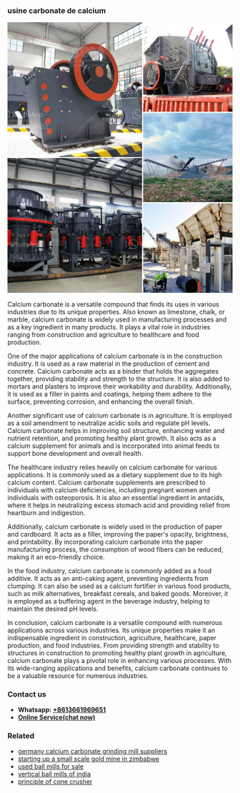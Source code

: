 <h3>usine carbonate de calcium</h3><img src='1704951352.jpg' alt=''><p>Calcium carbonate is a versatile compound that finds its uses in various industries due to its unique properties. Also known as limestone, chalk, or marble, calcium carbonate is widely used in manufacturing processes and as a key ingredient in many products. It plays a vital role in industries ranging from construction and agriculture to healthcare and food production.</p><p>One of the major applications of calcium carbonate is in the construction industry. It is used as a raw material in the production of cement and concrete. Calcium carbonate acts as a binder that holds the aggregates together, providing stability and strength to the structure. It is also added to mortars and plasters to improve their workability and durability. Additionally, it is used as a filler in paints and coatings, helping them adhere to the surface, preventing corrosion, and enhancing the overall finish.</p><p>Another significant use of calcium carbonate is in agriculture. It is employed as a soil amendment to neutralize acidic soils and regulate pH levels. Calcium carbonate helps in improving soil structure, enhancing water and nutrient retention, and promoting healthy plant growth. It also acts as a calcium supplement for animals and is incorporated into animal feeds to support bone development and overall health.</p><p>The healthcare industry relies heavily on calcium carbonate for various applications. It is commonly used as a dietary supplement due to its high calcium content. Calcium carbonate supplements are prescribed to individuals with calcium deficiencies, including pregnant women and individuals with osteoporosis. It is also an essential ingredient in antacids, where it helps in neutralizing excess stomach acid and providing relief from heartburn and indigestion.</p><p>Additionally, calcium carbonate is widely used in the production of paper and cardboard. It acts as a filler, improving the paper's opacity, brightness, and printability. By incorporating calcium carbonate into the paper manufacturing process, the consumption of wood fibers can be reduced, making it an eco-friendly choice.</p><p>In the food industry, calcium carbonate is commonly added as a food additive. It acts as an anti-caking agent, preventing ingredients from clumping. It can also be used as a calcium fortifier in various food products, such as milk alternatives, breakfast cereals, and baked goods. Moreover, it is employed as a buffering agent in the beverage industry, helping to maintain the desired pH levels.</p><p>In conclusion, calcium carbonate is a versatile compound with numerous applications across various industries. Its unique properties make it an indispensable ingredient in construction, agriculture, healthcare, paper production, and food industries. From providing strength and stability to structures in construction to promoting healthy plant growth in agriculture, calcium carbonate plays a pivotal role in enhancing various processes. With its wide-ranging applications and benefits, calcium carbonate continues to be a valuable resource for numerous industries.</p><h3>Contact us</h3><ul><li><strong>Whatsapp:&nbsp;<a href="https://wa.me/8613661969651">+8613661969651</a></strong></li><li><a href="https://swt.shibang-china.com/?git&amp;zhl&amp;usine carbonate de calcium"><strong>Online Service(chat now)</strong></a></li></ul><h3>Related</h3><ul><li><a href='germany calcium carbonate grinding mill suppliers.md'>germany calcium carbonate grinding mill suppliers</a></li><li><a href='starting up a small scale gold mine in zimbabwe.md'>starting up a small scale gold mine in zimbabwe</a></li><li><a href='used ball mills for sale.md'>used ball mills for sale</a></li><li><a href='vertical ball mills of india.md'>vertical ball mills of india</a></li><li><a href='principle of cone crusher.md'>principle of cone crusher</a></li></ul>